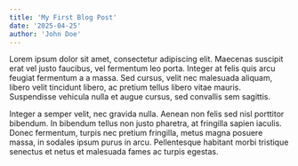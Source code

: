 ```yaml
---
title: 'My First Blog Post'
date: '2025-04-25'
author: 'John Doe'
---
```


Lorem ipsum dolor sit amet, consectetur adipiscing elit. Maecenas suscipit erat vel justo faucibus, vel fermentum leo porta. Integer at felis quis arcu feugiat fermentum a a massa. Sed cursus, velit nec malesuada aliquam, libero velit tincidunt libero, ac pretium tellus libero vitae mauris. Suspendisse vehicula nulla et augue cursus, sed convallis sem sagittis.

Integer a semper velit, nec gravida nulla. Aenean non felis sed nisl porttitor bibendum. In bibendum tellus non justo pharetra, at fringilla sapien iaculis. Donec fermentum, turpis nec pretium fringilla, metus magna posuere massa, in sodales ipsum purus in arcu. Pellentesque habitant morbi tristique senectus et netus et malesuada fames ac turpis egestas.